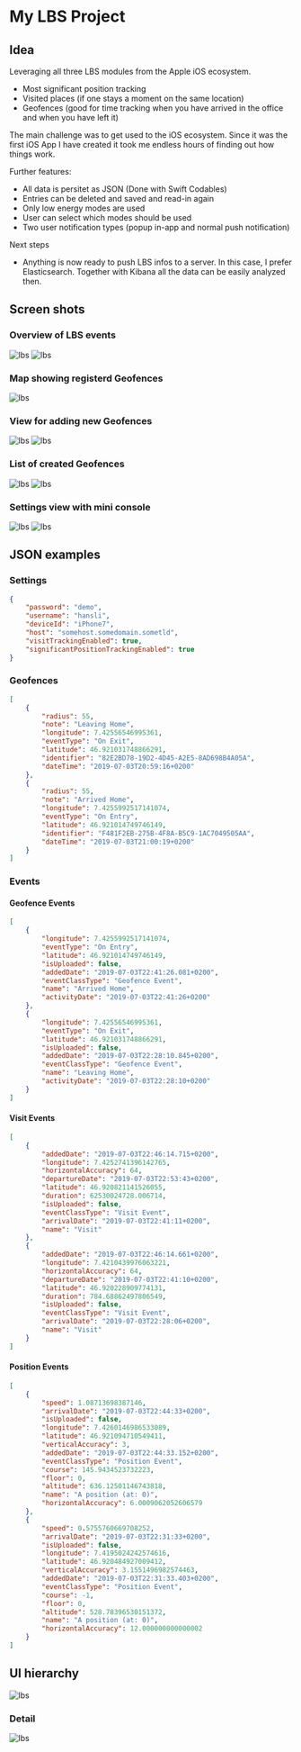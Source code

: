 # My LBS Project

## Idea

Leveraging all three LBS modules from the Apple iOS ecosystem.

- Most significant position tracking
- Visited places (if one stays a moment on the same location)
- Geofences (good for time tracking when you have arrived in the office and when you have left it)

The main challenge was to get used to the iOS ecosystem. Since it was the first iOS App I have created it took me endless hours of finding out how things work.

Further features:

- All data is persitet as JSON (Done with Swift Codables)
- Entries can be deleted and saved and read-in again
- Only low energy modes are used
- User can select which modes should be used
- Two user notification types (popup in-app and normal push notification)

Next steps

- Anything is now ready to push LBS infos to a server. In this case, I prefer Elasticsearch. Together with Kibana all the data can be easily analyzed then.

## Screen shots

### Overview of LBS events

![lbs](images/IMG_4381.png) ![lbs](images/IMG_4387.png)

### Map showing registerd Geofences

![lbs](images/IMG_4382.png)

### View for adding new Geofences

![lbs](images/IMG_4383.png) ![lbs](images/IMG_4389.png)

### List of created Geofences

![lbs](images/IMG_4384.png) ![lbs](images/IMG_4388.png)

### Settings view with mini console

![lbs](images/IMG_4385.png) ![lbs](images/IMG_4386.png)

## JSON examples

### Settings

```json
{
    "password": "demo",
    "username": "hansli",
    "deviceId": "iPhone7",
    "host": "somehost.somedomain.sometld",
    "visitTrackingEnabled": true,
    "significantPositionTrackingEnabled": true
}
```

### Geofences

```json
[
    {
        "radius": 55,
        "note": "Leaving Home",
        "longitude": 7.42556546995361,
        "eventType": "On Exit",
        "latitude": 46.921031748866291,
        "identifier": "82E2BD78-19D2-4D45-A2E5-8AD698B4A05A",
        "dateTime": "2019-07-03T20:59:16+0200"
    },
    {
        "radius": 55,
        "note": "Arrived Home",
        "longitude": 7.4255992517141074,
        "eventType": "On Entry",
        "latitude": 46.921014749746149,
        "identifier": "F481F2EB-275B-4F8A-B5C9-1AC7049505AA",
        "dateTime": "2019-07-03T21:00:19+0200"
    }
]
```

### Events

#### Geofence Events

```json
[
    {
        "longitude": 7.4255992517141074,
        "eventType": "On Entry",
        "latitude": 46.921014749746149,
        "isUploaded": false,
        "addedDate": "2019-07-03T22:41:26.081+0200",
        "eventClassType": "Geofence Event",
        "name": "Arrived Home",
        "activityDate": "2019-07-03T22:41:26+0200"
    },
    {
        "longitude": 7.42556546995361,
        "eventType": "On Exit",
        "latitude": 46.921031748866291,
        "isUploaded": false,
        "addedDate": "2019-07-03T22:28:10.845+0200",
        "eventClassType": "Geofence Event",
        "name": "Leaving Home",
        "activityDate": "2019-07-03T22:28:10+0200"
    }
]
```

#### Visit Events

```json
[
    {
        "addedDate": "2019-07-03T22:46:14.715+0200",
        "longitude": 7.4252741396142765,
        "horizontalAccuracy": 64,
        "departureDate": "2019-07-03T22:53:43+0200",
        "latitude": 46.920821141526055,
        "duration": 62530024728.006714,
        "isUploaded": false,
        "eventClassType": "Visit Event",
        "arrivalDate": "2019-07-03T22:41:11+0200",
        "name": "Visit"
    },
    {
        "addedDate": "2019-07-03T22:46:14.661+0200",
        "longitude": 7.4210439976063221,
        "horizontalAccuracy": 64,
        "departureDate": "2019-07-03T22:41:10+0200",
        "latitude": 46.920228909774131,
        "duration": 784.68862497806549,
        "isUploaded": false,
        "eventClassType": "Visit Event",
        "arrivalDate": "2019-07-03T22:28:06+0200",
        "name": "Visit"
    }
]
```

#### Position Events

```json
[
    {
        "speed": 1.08713698387146,
        "arrivalDate": "2019-07-03T22:44:33+0200",
        "isUploaded": false,
        "longitude": 7.4260146986533089,
        "latitude": 46.921094710549411,
        "verticalAccuracy": 3,
        "addedDate": "2019-07-03T22:44:33.152+0200",
        "eventClassType": "Position Event",
        "course": 145.9434523732223,
        "floor": 0,
        "altitude": 636.12501146743818,
        "name": "A position (at: 0)",
        "horizontalAccuracy": 6.0009062052606579
    },
    {
        "speed": 0.5755760669708252,
        "arrivalDate": "2019-07-03T22:31:33+0200",
        "isUploaded": false,
        "longitude": 7.4195024242574616,
        "latitude": 46.920484927009412,
        "verticalAccuracy": 3.1551496982574463,
        "addedDate": "2019-07-03T22:31:33.403+0200",
        "eventClassType": "Position Event",
        "course": -1,
        "floor": 0,
        "altitude": 528.78396530151372,
        "name": "A position (at: 0)",
        "horizontalAccuracy": 12.000000000000002
    }
]
```

## UI hierarchy

![lbs](images/ib_all.png)

### Detail

![lbs](images/ib_detail.png)
